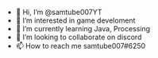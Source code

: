 - 👋 Hi, I’m @samtube007YT
- 👀 I’m interested in game develoment
- 🌱 I’m currently learning Java, Processing
- 💞️ I’m looking to collaborate on discord
- 📫 How to reach me samtube007#6250

<!---
samtube007YT/samtube007YT is a ✨ special ✨ repository because its `README.md` (this file) appears on your GitHub profile.
You can click the Preview link to take a look at your changes.
--->
